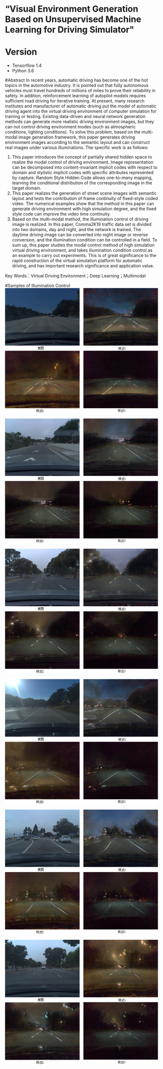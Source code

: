 # “Visual Environment Generation Based on Unsupervised Machine Learning for Driving Simulator"

# Version
* Tensorflow 1.4
* Python 3.6

#Abstract
In recent years, automatic driving has become one of the hot topics in the automotive industry. It is pointed out that fully autonomous vehicles must travel hundreds of millions of miles to prove their reliability in safety. In addition, reinforcement learning of autopilot models requires sufficient road driving for iterative training. At present, many research institutes and manufacturer of automatic driving put the model of automatic driving agent into the virtual driving environment of computer simulation for training or testing.
Existing data-driven and neural network generation methods can generate more realistic driving environment images, but they can not control driving environment modes (such as atmospheric conditions, lighting conditions). To solve this problem, based on the multi-modal image generation framework, this paper generates driving environment images according to the semantic layout and can construct real images under various illuminations. The specific work is as follows:
1. This paper introduces the concept of partially shared hidden space to realize the modal control of driving environment. Image representation can be decomposed into content-invariant implicit codes with respect to domain and stylistic implicit codes with specific attributes represented by capture. Random Style Hidden Code allows one-to-many mapping, learning the conditional distribution of the corresponding image in the target domain.
2. This paper realizes the generation of street scene images with semantic layout and tests the contribution of frame continuity of fixed-style coded video. The numerical examples show that the method in this paper can generate driving environment with high simulation degree, and the fixed style code can improve the video time continuity.
3. Based on the multi-modal method, the illumination control of driving image is realized. In this paper, Comma2K19 traffic data set is divided into two domains, day and night, and the network is trained. The daytime driving image can be converted into night image or reverse conversion, and the illumination condition can be controlled in a field.
To sum up, this paper studies the modal control method of high simulation virtual driving environment, and takes illumination condition control as an example to carry out experiments. This is of great significance to the rapid construction of the virtual simulation platform for automatic driving, and has important research significance and application value.

Key Words：Virtual Driving Environment；Deep Learning；Multimodal

#Samples of Illumination Control
![Sample1](sample1.png)

![Sample2](sample2.png)

![Sample3](sample3.png)

![Sample4](sample4.png)

![Sample6](sample5.png)

![Sample6](sample6.png)